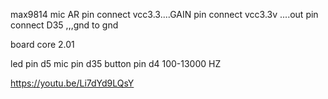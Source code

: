 
max9814 mic     AR pin connect vcc3.3....GAIN pin connect vcc3.3v   ....out pin connect D35  ,,,gnd to gnd

board core  2.01

led pin d5
mic pin d35
button pin d4
100-13000 HZ


https://youtu.be/Li7dYd9LQsY



